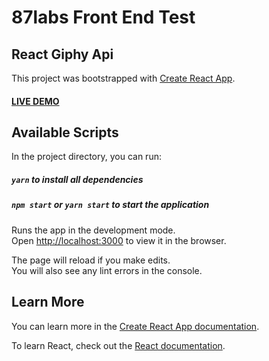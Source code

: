 # 87labs Front End Test

## React Giphy Api

This project was bootstrapped with [Create React App](https://github.com/facebook/create-react-app).

#### [LIVE DEMO](https://sleepy-bartik-1aa35b.netlify.com/)

## Available Scripts

In the project directory, you can run:

##### `yarn` to install all dependencies

##### `npm start` or `yarn start` to start the application

Runs the app in the development mode.<br>
Open [http://localhost:3000](http://localhost:3000) to view it in the browser.

The page will reload if you make edits.<br>
You will also see any lint errors in the console.

## Learn More

You can learn more in the [Create React App documentation](https://facebook.github.io/create-react-app/docs/getting-started).

To learn React, check out the [React documentation](https://reactjs.org/).
